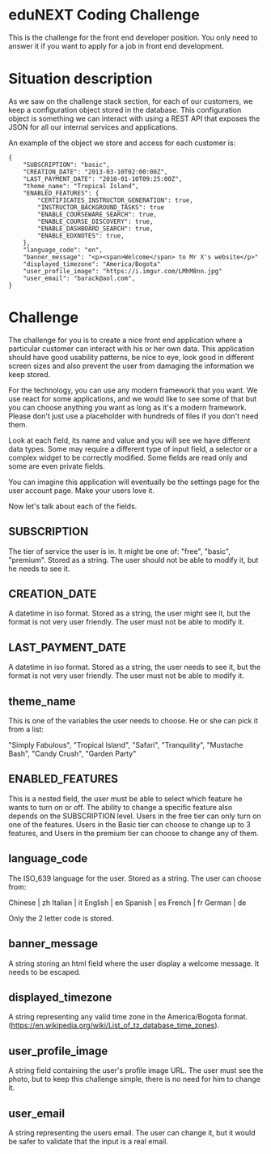 eduNEXT Coding Challenge
========================

This is the challenge for the front end developer position. You only need to answer it if you want to apply for a job in front end development.


Situation description
=====================

As we saw on the challenge stack section, for each of our customers, we keep a configuration object stored in the database. This configuration object is something we can interact with using a REST API that exposes the JSON for all our internal services and applications.

An example of the object we store and access for each customer is:

```
{
    "SUBSCRIPTION": "basic",
    "CREATION_DATE": "2013-03-10T02:00:00Z",
    "LAST_PAYMENT_DATE": "2010-01-10T09:25:00Z",
    "theme_name": "Tropical Island",
    "ENABLED_FEATURES": {
        "CERTIFICATES_INSTRUCTOR_GENERATION": true,
        "INSTRUCTOR_BACKGROUND_TASKS": true
        "ENABLE_COURSEWARE_SEARCH": true,
        "ENABLE_COURSE_DISCOVERY": true,
        "ENABLE_DASHBOARD_SEARCH": true,
        "ENABLE_EDXNOTES": true,
    },
    "language_code": "en",
    "banner_message": "<p><span>Welcome</span> to Mr X's website</p>"
    "displayed_timezone": "America/Bogota"
    "user_profile_image": "https://i.imgur.com/LMhM8nn.jpg"
    "user_email": "barack@aol.com",
}
```


Challenge
=========

The challenge for you is to create a nice front end application where a particular customer can interact with his or her own data. This application should have good usability patterns, be nice to eye, look good in different screen sizes and also prevent the user from damaging the information we keep stored.

For the technology, you can use any modern framework that you want. We use react for some applications, and we would like to see some of that but you can choose anything you want as long as it's a modern framework. Please don't just use a placeholder with hundreds of files if you don't need them.

Look at each field, its name and value and you will see we have different data types. Some may require a different type of input field, a selector or a complex widget to be correctly modified. Some fields are read only and some are even private fields.

You can imagine this application will eventually be the settings page for the user account page. Make your users love it.

Now let's talk about each of the fields.

SUBSCRIPTION
------------
The tier of service the user is in. It might be one of: "free", "basic", "premium". Stored as a string. The user should not be able to modify it, but he needs to see it.

CREATION_DATE
-------------
A datetime in iso format. Stored as a string, the user might see it, but the format is not very user friendly. The user must not be able to modify it.

LAST_PAYMENT_DATE
-----------------
A datetime in iso format. Stored as a string, the user needs to see it, but the format is not very user friendly. The user must not be able to modify it.

theme_name
----------
This is one of the variables the user needs to choose. He or she can pick it from a list:

"Simply Fabulous",
"Tropical Island",
"Safari",
"Tranquility",
"Mustache Bash",
"Candy Crush",
"Garden Party"


ENABLED_FEATURES
----------------
This is a nested field, the user must be able to select which feature he wants to turn on or off. The ability to change a specific feature also depends on the SUBSCRIPTION level. Users in the free tier can only turn on one of the features. Users in the Basic tier can choose to change up to 3 features, and Users in the premium tier can choose to change any of them.


language_code
-------------
The ISO_639 language for the user. Stored as a string. The user can choose from:

Chinese | zh
Italian | it
English | en
Spanish | es
French  | fr
German  | de

Only the 2 letter code is stored.

banner_message
--------------

A string storing an html field where the user display a welcome message. It needs to be escaped.


displayed_timezone
------------------
A string representing any valid time zone in the America/Bogota format. (https://en.wikipedia.org/wiki/List_of_tz_database_time_zones).

user_profile_image
------------------
A string field containing the user's profile image URL. The user must see the photo, but to keep this challenge simple, there is no need for him to change it.

user_email
----------
A string representing the users email. The user can change it, but it would be safer to validate that the input is a real email.
